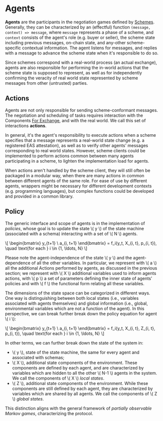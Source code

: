 # Agents

**Agents** are the participants in the negotiation games defined by [Schemes](Schemes.md). Generally, they can be characterized by an (effectful) function `(message, context) => message`, where `message` represents a phase of a scheme, and `context` consists of the agent's role (e.g. buyer or seller), the scheme state including previous messages, on-chain state, and any-other scheme-specific contextual information. The agent listens for messages, and replies with a message to advance the scheme state when it's responsible to do so. 

Since schemes correspond with a real-world process (an actual exchange), agents are also responsible for performing the in-world actions that the scheme state is supposed to represent, as well as for independently confirming the veracity of real world state represented by scheme messages from other (untrusted) parties.

## Actions

Agents are not only responsible for sending scheme-conformant messages. The negotiation and scheduling of tasks requires interaction with the Components [For Exchange](../For_Exchange.md), and with the real world. We call this set of interactions **actions**. 

In general, it's the agent's responsibility to execute actions when a scheme specifies that a message represents a real-world state change (e.g. a registered EAS attestation), as well as to verify other agents' messages corresponding to real world states. However, scheme clients could be implemented to perform actions common between many agents participating in a scheme, to lighten the implementation load for agents.

When actions aren't handled by the scheme client, they will still often be packaged in a modular way, when there are many actions in common between different agents of the same role. For ease of use by different agents, wrappers might be necessary for different development contexts (e.g. programming languages), but complex functions could be developed and provided in a common library.
## Policy

The generic interface and scope of agents is in the implementation of *policies*, whose goal is to update the state \\( y \\) of the state machine (associated with a schema) interacting with a set of \\( N \\) agents.

\\[ \begin{bmatrix} y_{t+1} \\ a_{i, t+1} \end{bmatrix} = f_i(y_t, X_{i, t}, p_{i, t}), \quad \text{for each } i \in \{1, \ldots, N\} \\]

Please note the agent-independence of the state \\( y \\) and the agent-dependence of all the other variables. In particular, we represent with \\( a \\) all the additional Actions performed by agents, as discussed in the previous section; we represent with \\( X \\) additional variables used to inform agents actions, with \\( p \\) a set of parameters defining the inner state of agents' policies and with \\( f \\) the functional form relating all these variables. 

The dimensions of the state space can be categorized in different ways. One way is distinguishing between both local states (i.e., variables associated with agents themselves) and global information (i.e., global, environmental variables which are not a function of the agent). In this perspective, we can break further break down the policy equation for agent \\( i \\):

\\[ \begin{bmatrix} y_{t+1} \\ a_{i, t+1} \end{bmatrix} = f_i(y_t, X_{i, t}, Z_{i, t}, p_{i, t}), \quad \text{for each } i \in \{1, \ldots, N\} \\]

In other terms, we can further break down the state of the system in:

- \\( y \\), state of the state machine, the same for every agent and associated with schemas;
- \\( X \\), additional state components of the environment. These components are defined by each agent, and are characterized by variables which are hidden to all the other \\( N-1 \\) agents in the system. We call the components of \\( X \\) *local states*.
- \\( Z \\), additional state components of the environment. While these components are still defined by each agent, they are characterized by variables which are shared by all agents. We call the components of \\( Z \\) *global states*.

This distinction aligns with the general framework of *partially observable Markov games*, characterizing the protocol.